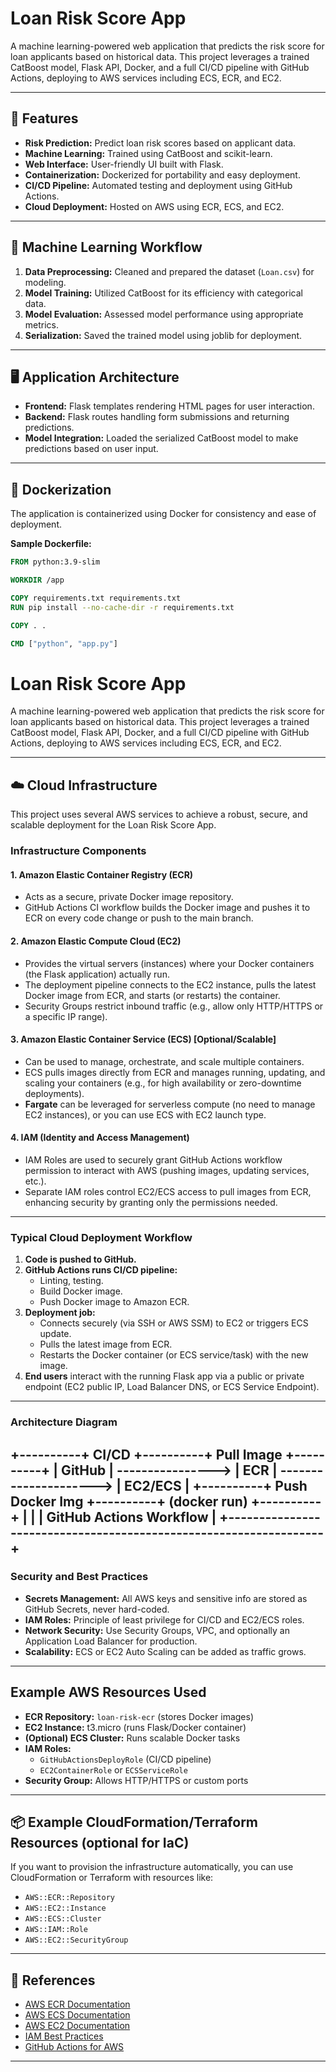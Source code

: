 # Loan Risk Score App

A machine learning-powered web application that predicts the risk score for loan applicants based on historical data. This project leverages a trained CatBoost model, Flask API, Docker, and a full CI/CD pipeline with GitHub Actions, deploying to AWS services including ECS, ECR, and EC2.

---

## 🚀 Features

- **Risk Prediction:** Predict loan risk scores based on applicant data.
- **Machine Learning:** Trained using CatBoost and scikit-learn.
- **Web Interface:** User-friendly UI built with Flask.
- **Containerization:** Dockerized for portability and easy deployment.
- **CI/CD Pipeline:** Automated testing and deployment using GitHub Actions.
- **Cloud Deployment:** Hosted on AWS using ECR, ECS, and EC2.

---

## 🧠 Machine Learning Workflow

1. **Data Preprocessing:** Cleaned and prepared the dataset (`Loan.csv`) for modeling.
2. **Model Training:** Utilized CatBoost for its efficiency with categorical data.
3. **Model Evaluation:** Assessed model performance using appropriate metrics.
4. **Serialization:** Saved the trained model using joblib for deployment.

---

## 🖥️ Application Architecture

- **Frontend:** Flask templates rendering HTML pages for user interaction.
- **Backend:** Flask routes handling form submissions and returning predictions.
- **Model Integration:** Loaded the serialized CatBoost model to make predictions based on user input.

---

## 🐳 Dockerization

The application is containerized using Docker for consistency and ease of deployment.

**Sample Dockerfile:**

```dockerfile
FROM python:3.9-slim

WORKDIR /app

COPY requirements.txt requirements.txt
RUN pip install --no-cache-dir -r requirements.txt

COPY . .

CMD ["python", "app.py"]
```
# Loan Risk Score App

A machine learning-powered web application that predicts the risk score for loan applicants based on historical data. This project leverages a trained CatBoost model, Flask API, Docker, and a full CI/CD pipeline with GitHub Actions, deploying to AWS services including ECS, ECR, and EC2.

---

## ☁️ Cloud Infrastructure

This project uses several AWS services to achieve a robust, secure, and scalable deployment for the Loan Risk Score App.

### **Infrastructure Components**

#### **1. Amazon Elastic Container Registry (ECR)**
- Acts as a secure, private Docker image repository.
- GitHub Actions CI workflow builds the Docker image and pushes it to ECR on every code change or push to the main branch.

#### **2. Amazon Elastic Compute Cloud (EC2)**
- Provides the virtual servers (instances) where your Docker containers (the Flask application) actually run.
- The deployment pipeline connects to the EC2 instance, pulls the latest Docker image from ECR, and starts (or restarts) the container.
- Security Groups restrict inbound traffic (e.g., allow only HTTP/HTTPS or a specific IP range).

#### **3. Amazon Elastic Container Service (ECS) [Optional/Scalable]**
- Can be used to manage, orchestrate, and scale multiple containers.
- ECS pulls images directly from ECR and manages running, updating, and scaling your containers (e.g., for high availability or zero-downtime deployments).
- **Fargate** can be leveraged for serverless compute (no need to manage EC2 instances), or you can use ECS with EC2 launch type.

#### **4. IAM (Identity and Access Management)**
- IAM Roles are used to securely grant GitHub Actions workflow permission to interact with AWS (pushing images, updating services, etc.).
- Separate IAM roles control EC2/ECS access to pull images from ECR, enhancing security by granting only the permissions needed.

---

### **Typical Cloud Deployment Workflow**

1. **Code is pushed to GitHub.**
2. **GitHub Actions runs CI/CD pipeline:**
    - Linting, testing.
    - Build Docker image.
    - Push Docker image to Amazon ECR.
3. **Deployment job:**
    - Connects securely (via SSH or AWS SSM) to EC2 or triggers ECS update.
    - Pulls the latest image from ECR.
    - Restarts the Docker container (or ECS service/task) with the new image.
4. **End users** interact with the running Flask app via a public or private endpoint (EC2 public IP, Load Balancer DNS, or ECS Service Endpoint).

---

### **Architecture Diagram**

  +----------+       CI/CD         +----------+         Pull Image       +----------+
  |  GitHub  |  ----------------> |  ECR     |  --------------------->  |  EC2/ECS |
  +----------+   Push Docker Img  +----------+      (docker run)        +----------+
       |                                                                  |
       |  GitHub Actions Workflow                                         |
       +------------------------------------------------------------------+
---

### **Security and Best Practices**

- **Secrets Management:** All AWS keys and sensitive info are stored as GitHub Secrets, never hard-coded.
- **IAM Roles:** Principle of least privilege for CI/CD and EC2/ECS roles.
- **Network Security:** Use Security Groups, VPC, and optionally an Application Load Balancer for production.
- **Scalability:** ECS or EC2 Auto Scaling can be added as traffic grows.

---

## Example AWS Resources Used

- **ECR Repository:** `loan-risk-ecr` (stores Docker images)
- **EC2 Instance:** t3.micro (runs Flask/Docker container)
- **(Optional) ECS Cluster:** Runs scalable Docker tasks
- **IAM Roles:** 
    - `GitHubActionsDeployRole` (CI/CD pipeline)
    - `EC2ContainerRole` or `ECSServiceRole`
- **Security Group:** Allows HTTP/HTTPS or custom ports

---

## 📦 Example CloudFormation/Terraform Resources (optional for IaC)

If you want to provision the infrastructure automatically, you can use CloudFormation or Terraform with resources like:

- `AWS::ECR::Repository`
- `AWS::EC2::Instance`
- `AWS::ECS::Cluster`
- `AWS::IAM::Role`
- `AWS::EC2::SecurityGroup`

---

## 🔗 References

- [AWS ECR Documentation](https://docs.aws.amazon.com/AmazonECR/latest/userguide/what-is-ecr.html)
- [AWS ECS Documentation](https://docs.aws.amazon.com/AmazonECS/latest/developerguide/Welcome.html)
- [AWS EC2 Documentation](https://docs.aws.amazon.com/ec2/index.html)
- [IAM Best Practices](https://docs.aws.amazon.com/IAM/latest/UserGuide/best-practices.html)
- [GitHub Actions for AWS](https://github.com/aws-actions)

---

